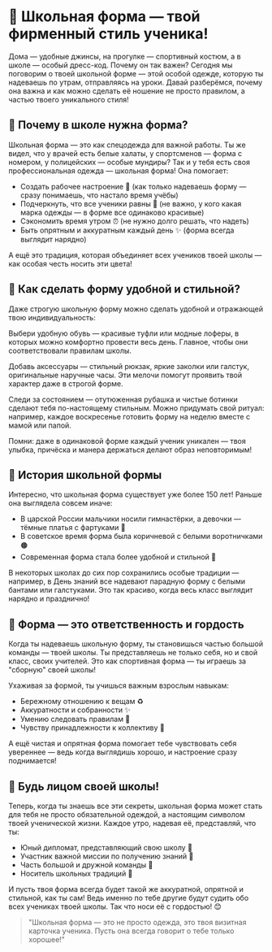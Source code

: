 # 👔 Школьная форма — твой фирменный стиль ученика!

Дома — удобные джинсы, на прогулке — спортивный костюм, а в школе — особый дресс-код. Почему он так важен? Сегодня мы поговорим о твоей школьной форме — этой особой одежде, которую ты надеваешь по утрам, отправляясь на уроки. Давай разберёмся, почему она важна и как можно сделать её ношение не просто правилом, а частью твоего уникального стиля!

## 🎩 Почему в школе нужна форма?

Школьная форма — это как спецодежда для важной работы. Ты же видел, что у врачей есть белые халаты, у спортсменов — форма с номером, у полицейских — особые мундиры? Так и у тебя есть своя профессиональная одежда — школьная форма! Она помогает:

- Создать рабочее настроение 🧠 (как только надеваешь форму — сразу понимаешь, что настало время учёбы)
- Подчеркнуть, что все ученики равны 👫 (не важно, у кого какая марка одежды — в форме все одинаково красивые)
- Сэкономить время утром ⏰ (не нужно долго решать, что надеть)
- Быть опрятным и аккуратным каждый день ✨ (форма всегда выглядит нарядно)

А ещё это традиция, которая объединяет всех учеников твоей школы — как особая честь носить эти цвета!

## 👗 Как сделать форму удобной и стильной?

Даже строгую школьную форму можно сделать удобной и отражающей твою индивидуальность:

Выбери удобную обувь — красивые туфли или модные лоферы, в которых можно комфортно провести весь день. Главное, чтобы они соответствовали правилам школы.

Добавь аксессуары — стильный рюкзак, яркие заколки или галстук, оригинальные наручные часы. Эти мелочи помогут проявить твой характер даже в строгой форме.

Следи за состоянием — отутюженная рубашка и чистые ботинки сделают тебя по-настоящему стильным. Можно придумать свой ритуал: например, каждое воскресенье готовить форму на неделю вместе с мамой или папой.

Помни: даже в одинаковой форме каждый ученик уникален — твоя улыбка, причёска и манера держаться делают образ неповторимым!

## 🏫 История школьной формы

Интересно, что школьная форма существует уже более 150 лет! Раньше она выглядела совсем иначе:

- В царской России мальчики носили гимнастёрки, а девочки — тёмные платья с фартуками 👗
- В советское время форма была коричневой с белыми воротничками 🟤
- Современная форма стала более удобной и стильной 💃

В некоторых школах до сих пор сохранились особые традиции — например, в День знаний все надевают парадную форму с белыми бантами или галстуками. Это так красиво, когда весь класс выглядит нарядно и празднично!

## 🌟 Форма — это ответственность и гордость

Когда ты надеваешь школьную форму, ты становишься частью большой команды — твоей школы. Ты представляешь не только себя, но и свой класс, своих учителей. Это как спортивная форма — ты играешь за "сборную" своей школы!

Ухаживая за формой, ты учишься важным взрослым навыкам:
- Бережному отношению к вещам ♻️
- Аккуратности и собранности ✨
- Умению следовать правилам 📝
- Чувству принадлежности к коллективу 🤝

А ещё чистая и опрятная форма помогает тебе чувствовать себя увереннее — ведь когда выглядишь хорошо, и настроение сразу поднимается!

## 💫 Будь лицом своей школы!

Теперь, когда ты знаешь все эти секреты, школьная форма может стать для тебя не просто обязательной одеждой, а настоящим символом твоей ученической жизни. Каждое утро, надевая её, представляй, что ты:

- Юный дипломат, представляющий свою школу 🎩
- Участник важной миссии по получению знаний 🚀
- Часть большой и дружной команды 👫
- Носитель школьных традиций 🏫

И пусть твоя форма всегда будет такой же аккуратной, опрятной и стильной, как ты сам! Ведь именно по тебе другие будут судить обо всех учениках твоей школы. Так что носи её с гордостью! 😊

> "Школьная форма — это не просто одежда, это твоя визитная карточка ученика. Пусть она всегда говорит о тебе только хорошее!"